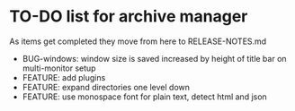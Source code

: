 # TO-DO list for archive manager

As items get completed they move from here to RELEASE-NOTES.md

- BUG-windows: window size is saved increased by height of title bar on multi-monitor setup
- FEATURE: add plugins
- FEATURE: expand directories one level down
- FEATURE: use monospace font for plain text, detect html and json
